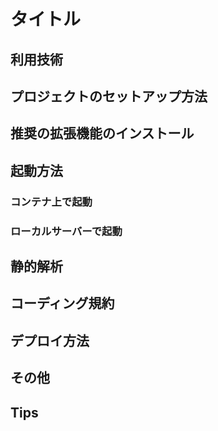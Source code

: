 # タイトル

## 利用技術

## プロジェクトのセットアップ方法

## 推奨の拡張機能のインストール

## 起動方法

### コンテナ上で起動

### ローカルサーバーで起動

## 静的解析

## コーディング規約

## デプロイ方法

## その他

## Tips
